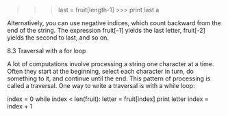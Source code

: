 >>> last = fruit[length-1] >>> print last a

Alternatively, you can use negative indices, which count backward from the end of the string. The expression fruit[-1] yields the last letter, fruit[-2] yields the second to last, and so on.

8.3 Traversal with a for loop

A lot of computations involve processing a string one character at a time. Often they start at the beginning, select each character in turn, do something to it, and continue until the end. This pattern of processing is called a traversal. One way to write a traversal is with a while loop:

index = 0 while index < len(fruit): letter = fruit[index] print letter index = index + 1